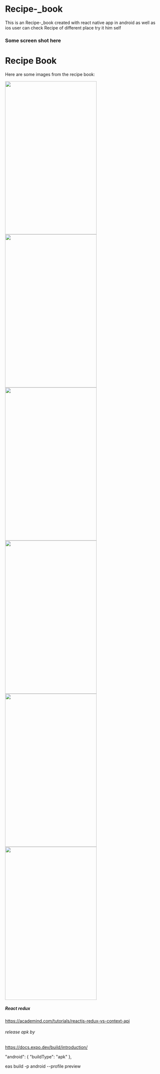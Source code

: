 # Recipe-_book
This is an  Recipe-_book created with react native app  in android as well as ios user can check Recipe of different place try it him self 
### Some screen shot here
# Recipe Book

Here are some images from the recipe book:

<img src="https://github.com/vishalpandhare01/Recipe-_book/assets/99859675/12d594bd-e645-4411-8bfe-2f71cd9abc8e" width="300" height="500">
<img src="https://github.com/vishalpandhare01/Recipe-_book/assets/99859675/3a4de5e4-136e-47b7-b4eb-9416d57d5257" width="300" height="500">
<img src="https://github.com/vishalpandhare01/Recipe-_book/assets/99859675/af98b1d0-cb1d-4b7a-a299-38d24d3f2450" width="300" height="500">
<img src="https://github.com/vishalpandhare01/Recipe-_book/assets/99859675/39cf5c51-7991-4603-b8ee-dbbf9c7d8a45" width="300" height="500">
<img src="https://github.com/vishalpandhare01/Recipe-_book/assets/99859675/941ed6b9-e941-4b20-96a5-73876ab312a2" width="300" height="500">
<img src="https://github.com/vishalpandhare01/Recipe-_book/assets/99859675/543b6fd2-9773-4211-bf82-0df92d260049" width="300" height="500">

##### React redux 
https://academind.com/tutorials/reactjs-redux-vs-context-api

###### release apk by
https://docs.expo.dev/build/introduction/

"android": {
        "buildType": "apk"
      },

eas build -p android  --profile preview